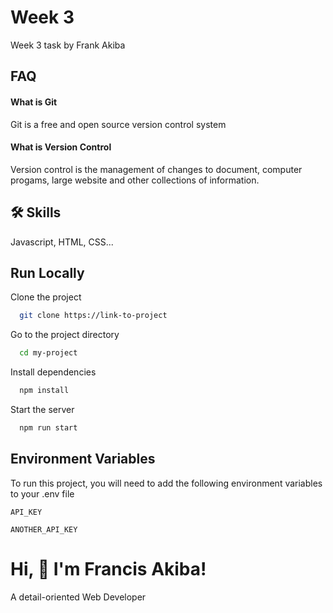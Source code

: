
# Week 3

Week 3 task by Frank Akiba


## FAQ

#### What is Git

Git is a free and open source version control system

#### What is Version Control

Version control is the management of changes to document, computer progams, large website and other collections of information.


## 🛠 Skills
Javascript, HTML, CSS...


## Run Locally

Clone the project

```bash
  git clone https://link-to-project
```

Go to the project directory

```bash
  cd my-project
```

Install dependencies

```bash
  npm install
```

Start the server

```bash
  npm run start
```


## Environment Variables

To run this project, you will need to add the following environment variables to your .env file

`API_KEY`

`ANOTHER_API_KEY`


# Hi, 👋 I'm Francis Akiba!
A detail-oriented Web Developer 

